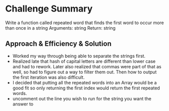 # Challenge Summary

Write a function called repeated word that finds the first word to occur more than once in a string
Arguments: string
Return: string

## Approach & Efficiency & Solution

- Worked my way through being able to separate the strings first. 
- Realized late that hash of capital letters are different than lower case and had to rework. Later also realized that commas were part of that as well, so had to figure out a way to filter them out. Then how to output the first iteration was also difficult. 
- I decided that putting all the repeated words into an Array would be a good fit so only returning the first index would return the first repeated words.
- uncomment out the line you wish to run for the string you want the answer to
